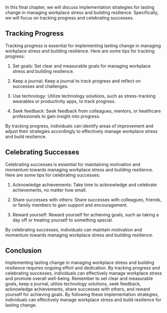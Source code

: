 
In this final chapter, we will discuss implementation strategies for lasting change in managing workplace stress and building resilience. Specifically, we will focus on tracking progress and celebrating successes.

Tracking Progress
-----------------

Tracking progress is essential for implementing lasting change in managing workplace stress and building resilience. Here are some tips for tracking progress:

1. Set goals: Set clear and measurable goals for managing workplace stress and building resilience.

2. Keep a journal: Keep a journal to track progress and reflect on successes and challenges.

3. Use technology: Utilize technology solutions, such as stress-tracking wearables or productivity apps, to track progress.

4. Seek feedback: Seek feedback from colleagues, mentors, or healthcare professionals to gain insight into progress.

By tracking progress, individuals can identify areas of improvement and adjust their strategies accordingly to effectively manage workplace stress and build resilience.

Celebrating Successes
---------------------

Celebrating successes is essential for maintaining motivation and momentum towards managing workplace stress and building resilience. Here are some tips for celebrating successes:

1. Acknowledge achievements: Take time to acknowledge and celebrate achievements, no matter how small.

2. Share successes with others: Share successes with colleagues, friends, or family members to gain support and encouragement.

3. Reward yourself: Reward yourself for achieving goals, such as taking a day off or treating yourself to something special.

By celebrating successes, individuals can maintain motivation and momentum towards managing workplace stress and building resilience.

Conclusion
----------

Implementing lasting change in managing workplace stress and building resilience requires ongoing effort and dedication. By tracking progress and celebrating successes, individuals can effectively manage workplace stress and promote overall well-being. Remember to set clear and measurable goals, keep a journal, utilize technology solutions, seek feedback, acknowledge achievements, share successes with others, and reward yourself for achieving goals. By following these implementation strategies, individuals can effectively manage workplace stress and build resilience for lasting change.
